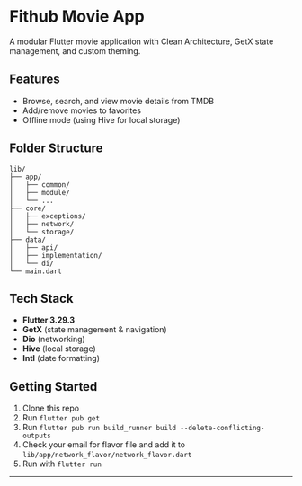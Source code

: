 # Fithub Movie App

A modular Flutter movie application with Clean Architecture, GetX state management, and custom theming.

## Features
- Browse, search, and view movie details from TMDB
- Add/remove movies to favorites
- Offline mode (using Hive for local storage)

## Folder Structure
```
lib/
├── app/
│   ├── common/
│   ├── module/
│   └── ...
├── core/
│   ├── exceptions/
│   ├── network/
│   └── storage/
├── data/
│   ├── api/
│   ├── implementation/
│   └── di/
└── main.dart
```

## Tech Stack
- **Flutter 3.29.3**
- **GetX** (state management & navigation)
- **Dio** (networking)
- **Hive** (local storage)
- **Intl** (date formatting)

## Getting Started
1. Clone this repo
2. Run `flutter pub get`
3. Run `flutter pub run build_runner build --delete-conflicting-outputs`
4. Check your email for flavor file and add it to `lib/app/network_flavor/network_flavor.dart`
5. Run with `flutter run`

---
